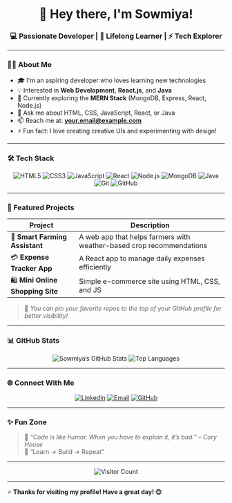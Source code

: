 <!-- Profile Header -->
<h1 align="center">👋 Hey there, I'm Sowmiya!</h1>
<h3 align="center">💻 Passionate Developer | 🌱 Lifelong Learner | ⚡ Tech Explorer</h3>

---

### 👩‍💻 About Me

- 🎓 I'm an aspiring developer who loves learning new technologies  
- 💡 Interested in **Web Development**, **React.js**, and **Java**  
- 🌱 Currently exploring the **MERN Stack** (MongoDB, Express, React, Node.js)  
- 💬 Ask me about HTML, CSS, JavaScript, React, or Java  
- 📫 Reach me at: **your.email@example.com**  
- ⚡ Fun fact: I love creating creative UIs and experimenting with design!

---

### 🛠️ Tech Stack

<div align="center">

![HTML5](https://img.shields.io/badge/HTML5-E34F26?logo=html5&logoColor=white)
![CSS3](https://img.shields.io/badge/CSS3-1572B6?logo=css3&logoColor=white)
![JavaScript](https://img.shields.io/badge/JavaScript-F7DF1E?logo=javascript&logoColor=black)
![React](https://img.shields.io/badge/React-20232A?logo=react&logoColor=61DAFB)
![Node.js](https://img.shields.io/badge/Node.js-339933?logo=node.js&logoColor=white)
![MongoDB](https://img.shields.io/badge/MongoDB-4EA94B?logo=mongodb&logoColor=white)
![Java](https://img.shields.io/badge/Java-007396?logo=java&logoColor=white)
![Git](https://img.shields.io/badge/Git-F05032?logo=git&logoColor=white)
![GitHub](https://img.shields.io/badge/GitHub-181717?logo=github&logoColor=white)

</div>

---

### 🚀 Featured Projects

| Project | Description |
|----------|--------------|
| 🌾 **Smart Farming Assistant** | A web app that helps farmers with weather-based crop recommendations |
| 💳 **Expense Tracker App** | A React app to manage daily expenses efficiently |
| 🛍️ **Mini Online Shopping Site** | Simple e-commerce site using HTML, CSS, and JS |

> 🔗 *You can pin your favorite repos to the top of your GitHub profile for better visibility!*

---

### 📊 GitHub Stats

<div align="center">

![Sowmiya’s GitHub Stats](https://github-readme-stats.vercel.app/api?username=srsowmiya&show_icons=true&theme=radical)
![Top Languages](https://github-readme-stats.vercel.app/api/top-langs/?username=srsowmiya&layout=compact&theme=radical)

</div>

---

### 🌐 Connect With Me

<div align="center">

[![LinkedIn](https://img.shields.io/badge/LinkedIn-0A66C2?logo=linkedin&logoColor=white)](https://www.linkedin.com/in/your-linkedin)
[![Email](https://img.shields.io/badge/Email-D14836?logo=gmail&logoColor=white)](mailto:your.email@example.com)
[![GitHub](https://img.shields.io/badge/GitHub-181717?logo=github&logoColor=white)](https://github.com/srsowmiya)

</div>

---

### ✨ Fun Zone

> 💬 *“Code is like humor. When you have to explain it, it’s bad.” – Cory House*  
> 🎯 “Learn → Build → Repeat”

---

<div align="center">
  
![Visitor Count](https://visitor-badge.laobi.icu/badge?page_id=srsowmiya.srsowmiya)

</div>

---

⭐ **Thanks for visiting my profile! Have a great day! 😊**

